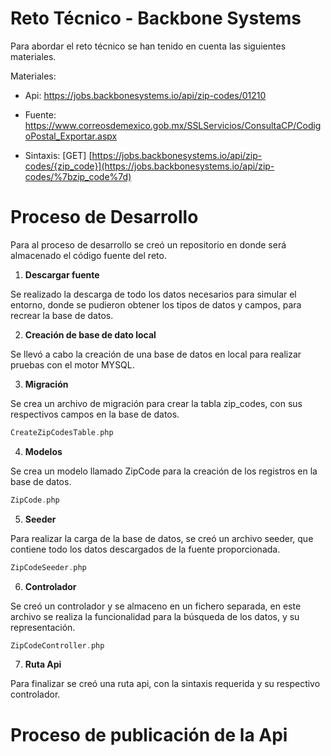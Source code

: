 # Reto Técnico  -  Backbone Systems

Para abordar el reto técnico se han tenido en cuenta las siguientes materiales.

Materiales:

- Api:  <https://jobs.backbonesystems.io/api/zip-codes/01210> 

- Fuente: <https://www.correosdemexico.gob.mx/SSLServicios/ConsultaCP/CodigoPostal_Exportar.aspx> 

- Sintaxis: [GET] [https://jobs.backbonesystems.io/api/zip-codes/{zip_code}](https://jobs.backbonesystems.io/api/zip-codes/%7bzip_code%7d)
 

# **Proceso de Desarrollo**

Para al proceso de desarrollo se creó un repositorio en donde será almacenado el código fuente del reto.

1. **Descargar fuente**

Se realizado la descarga de todo los datos necesarios para simular el entorno, donde se pudieron obtener los tipos de datos y campos, para recrear la base de datos.

2. **Creación de base de dato local**

Se llevó a  cabo la creación de una base de datos en local para realizar pruebas con el motor MYSQL.

3. **Migración**

Se crea un archivo de migración para crear la tabla zip\_codes, con sus respectivos campos en la base de datos.
```php
CreateZipCodesTable.php
```

4. **Modelos**

Se crea un modelo llamado ZipCode para la creación de los registros en la base de datos.
```php
ZipCode.php
```

5. **Seeder**

Para realizar la carga de la base de datos, se creó un archivo seeder, que contiene  todo los datos descargados de la fuente proporcionada.
```php
ZipCodeSeeder.php
```

6. **Controlador** 

Se creó un controlador y se almaceno en un fichero separada, en este archivo se realiza  la funcionalidad para  la búsqueda de los datos, y su representación.
```php
ZipCodeController.php
```
7. **Ruta Api**

Para finalizar se creó una ruta api, con la sintaxis requerida y su respectivo controlador.

# **Proceso de publicación de la Api**


